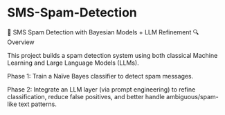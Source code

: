 # SMS-Spam-Detection
📩 SMS Spam Detection with Bayesian Models + LLM Refinement
🔍 Overview

This project builds a spam detection system using both classical Machine Learning and Large Language Models (LLMs).

Phase 1: Train a Naïve Bayes classifier to detect spam messages.

Phase 2: Integrate an LLM layer (via prompt engineering) to refine classification, reduce false positives, and better handle ambiguous/spam-like text patterns.
